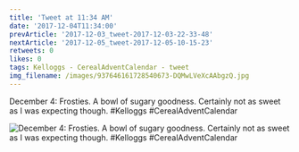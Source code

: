 ```yaml
---
title: 'Tweet at 11:34 AM'
date: '2017-12-04T11:34:00'
prevArticle: '2017-12-03_tweet-2017-12-03-22-33-48'
nextArticle: '2017-12-05_tweet-2017-12-05-10-15-23'
retweets: 0
likes: 0
tags: Kelloggs - CerealAdventCalendar - tweet
img_filename: /images/937646161728540673-DQMwLVeXcAAbgzQ.jpg
---
```

December 4: Frosties. A bowl of sugary goodness. Certainly not as sweet as I was expecting though. #Kelloggs #CerealAdventCalendar

![December 4: Frosties. A bowl of sugary goodness. Certainly not as sweet as I was expecting though. #Kelloggs #CerealAdventCalendar](/images/937646161728540673-DQMwLVeXcAAbgzQ.jpg "December 4: Frosties. A bowl of sugary goodness. Certainly not as sweet as I was expecting though. #Kelloggs #CerealAdventCalendar")